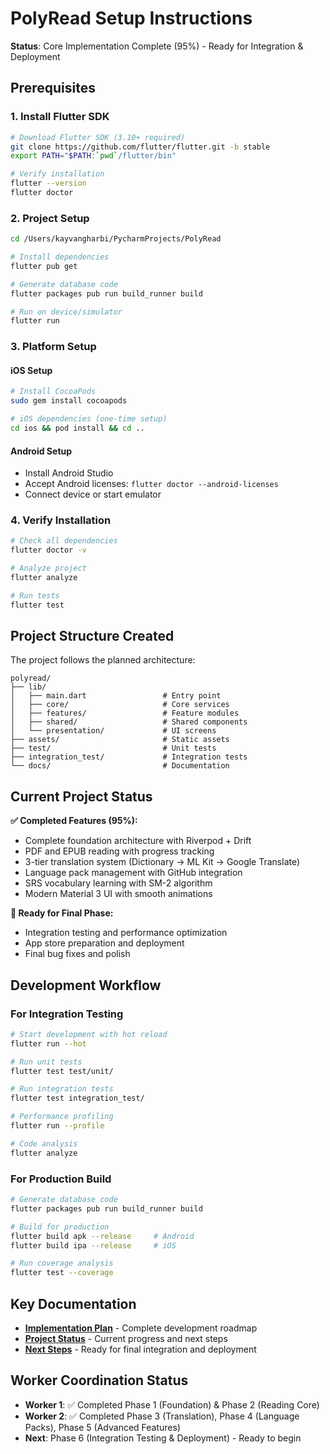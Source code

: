 # PolyRead Setup Instructions
**Status**: Core Implementation Complete (95%) - Ready for Integration & Deployment

## Prerequisites

### 1. Install Flutter SDK
```bash
# Download Flutter SDK (3.10+ required)
git clone https://github.com/flutter/flutter.git -b stable
export PATH="$PATH:`pwd`/flutter/bin"

# Verify installation
flutter --version
flutter doctor
```

### 2. Project Setup
```bash
cd /Users/kayvangharbi/PycharmProjects/PolyRead

# Install dependencies
flutter pub get

# Generate database code
flutter packages pub run build_runner build

# Run on device/simulator
flutter run
```

### 3. Platform Setup

#### iOS Setup
```bash
# Install CocoaPods
sudo gem install cocoapods

# iOS dependencies (one-time setup)
cd ios && pod install && cd ..
```

#### Android Setup
- Install Android Studio
- Accept Android licenses: `flutter doctor --android-licenses`
- Connect device or start emulator

### 4. Verify Installation
```bash
# Check all dependencies
flutter doctor -v

# Analyze project
flutter analyze

# Run tests
flutter test
```

## Project Structure Created

The project follows the planned architecture:

```
polyread/
├── lib/
│   ├── main.dart                 # Entry point
│   ├── core/                     # Core services
│   ├── features/                 # Feature modules
│   ├── shared/                   # Shared components
│   └── presentation/             # UI screens
├── assets/                       # Static assets
├── test/                         # Unit tests
├── integration_test/             # Integration tests
└── docs/                         # Documentation
```

## Current Project Status

**✅ Completed Features (95%):**
- Complete foundation architecture with Riverpod + Drift
- PDF and EPUB reading with progress tracking
- 3-tier translation system (Dictionary → ML Kit → Google Translate)
- Language pack management with GitHub integration
- SRS vocabulary learning with SM-2 algorithm
- Modern Material 3 UI with smooth animations

**🔄 Ready for Final Phase:**
- Integration testing and performance optimization
- App store preparation and deployment
- Final bug fixes and polish

## Development Workflow

### For Integration Testing
```bash
# Start development with hot reload
flutter run --hot

# Run unit tests
flutter test test/unit/

# Run integration tests
flutter test integration_test/

# Performance profiling
flutter run --profile

# Code analysis
flutter analyze
```

### For Production Build
```bash
# Generate database code
flutter packages pub run build_runner build

# Build for production
flutter build apk --release     # Android
flutter build ipa --release     # iOS

# Run coverage analysis
flutter test --coverage
```

## Key Documentation

- [**Implementation Plan**](docs/MASTER_IMPLEMENTATION_PLAN.md) - Complete development roadmap
- [**Project Status**](docs/PROJECT_STATUS_SUMMARY.md) - Current progress and next steps
- [**Next Steps**](NEXT_STEPS.md) - Ready for final integration and deployment

## Worker Coordination Status

- **Worker 1**: ✅ Completed Phase 1 (Foundation) & Phase 2 (Reading Core)
- **Worker 2**: ✅ Completed Phase 3 (Translation), Phase 4 (Language Packs), Phase 5 (Advanced Features)
- **Next**: Phase 6 (Integration Testing & Deployment) - Ready to begin
